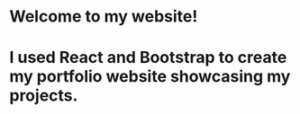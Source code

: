 <h1>Welcome to my website!<h1>

<p>I used React and Bootstrap to create my portfolio website showcasing my projects.<p>
